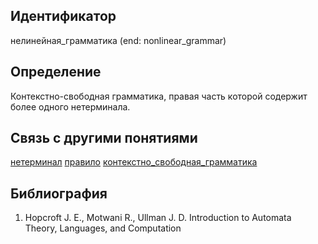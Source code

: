 ## Идентификатор

нелинейная_грамматика (end: nonlinear_grammar)

## Определение

Контекстно-свободная грамматика, правая часть которой содержит более одного нетерминала. 

## Связь с другими понятиями

[нетерминал](https://github.com/okhlopkovd/yapis-course/blob/main/concept/linear_and_nonlinear_languages/nonterminal.md)
[правило](https://github.com/okhlopkovd/yapis-course/blob/main/concept/linear_and_nonlinear_languages/rule.md)
[контекстно_свободная_грамматика](https://github.com/okhlopkovd/yapis-course/blob/main/concept/linear_and_nonlinear_languages/context_free_grammar.md)

## Библиография

1. Hopcroft J. E., Motwani R., Ullman J. D. Introduction to Automata Theory, Languages, and Computation
